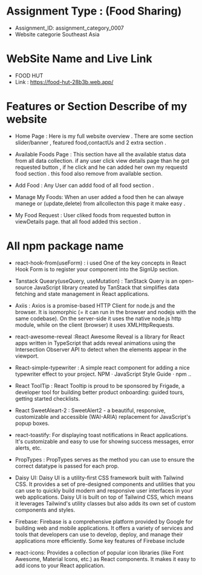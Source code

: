# Assignment Type : (Food Sharing)
- Assignment_ID: assignment_category_0007
- Website categorie Southeast Asia

# WebSite Name and Live Link
* FOOD HUT
* Link : https://food-hut-28b3b.web.app/



# Features or Section Describe of my website 

- Home Page : Here is my full website overview  . There are some section slider/banner , featured food,contactUs and 2 extra section .

- Available Foods Page : This section  have all the available status data from all data collection. if any user click view details page than he got requested button , if he click and he can added her own my requestd food section . this food also remove from available section. 

- Add Food : Any User can addd food of all food section .

- Manage My Foods: When an user added a food then he can alwaye manege or (update,delete) from allcollecton this page it make easy .

- My Food Request : User cliked foods from requested button in viewDetails page. that all food added this section .




#  All npm package name
- react-hook-from(useForm) : i used One of the key concepts in React Hook Form is to register your component into the SignUp section. 

- Tanstack Queary(useQuery, useMutation) : TanStack Query is an open-source JavaScript library created by TanStack that simplifies data fetching and state management in React applications.

- Axiis : Axios is a promise-based HTTP Client for node.js and the browser. It is isomorphic (= it can run in the browser and nodejs with the same codebase). On the server-side it uses the native node.js http module, while on the client (browser) it uses XMLHttpRequests.

- react-awesome-reveal :React Awesome Reveal is a library for React apps written in TypeScript that adds reveal animations using the Intersection Observer API to detect when the elements appear in the viewport.

- React-simple-typewriter : A simple react component for adding a nice typewriter effect to your project. NPM · JavaScript Style Guide · npm ..

- React ToolTip : React Tooltip is proud to be sponsored by Frigade, a developer tool for building better product onboarding: guided tours, getting started checklists.

- React SweetAleart-2 : SweetAlert2 - a beautiful, responsive, customizable and accessible (WAI-ARIA) replacement for JavaScript's popup boxes.

- react-toastify: For displaying toast notifications in React applications. It's customizable and easy to use for showing success messages, error alerts, etc.

- PropTypes : PropTypes serves as the method you can use to ensure the correct datatype is passed for each prop.
- Daisy UI: Daisy UI is a utility-first CSS framework built with Tailwind CSS. It provides a set of pre-designed components and utilities that you can use to quickly build modern and responsive user interfaces in your web applications. Daisy UI is built on top of Tailwind CSS, which means it leverages Tailwind's utility classes but also adds its own set of custom components and styles.

- Firebase: Firebase is a comprehensive platform provided by Google for building web and mobile applications. It offers a variety of services and tools that developers can use to develop, deploy, and manage their applications more efficiently. Some key features of Firebase include

- react-icons: Provides a collection of popular icon libraries (like Font Awesome, Material Icons, etc.) as React components. It makes it easy to add icons to your React application.

